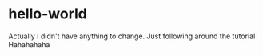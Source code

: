 # hello-world


Actually I didn't have anything to change. Just following around the tutorial
Hahahahaha
